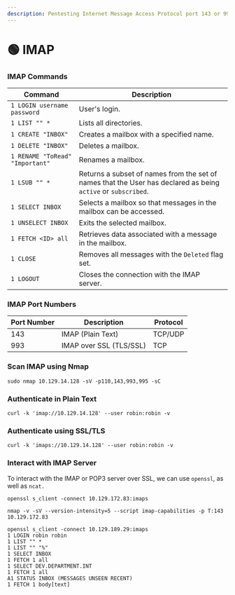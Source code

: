 ```yaml
---
description: Pentesting Internet Message Access Protocol port 143 or 993
---
```


# 🟢 IMAP

### **IMAP Commands**

| **Command**                     | **Description**                                                                                               |
| ------------------------------- | ------------------------------------------------------------------------------------------------------------- |
| `1 LOGIN username password`     | User's login.                                                                                                 |
| `1 LIST "" *`                   | Lists all directories.                                                                                        |
| `1 CREATE "INBOX"`              | Creates a mailbox with a specified name.                                                                      |
| `1 DELETE "INBOX"`              | Deletes a mailbox.                                                                                            |
| `1 RENAME "ToRead" "Important"` | Renames a mailbox.                                                                                            |
| `1 LSUB "" *`                   | Returns a subset of names from the set of names that the User has declared as being `active` or `subscribed`. |
| `1 SELECT INBOX`                | Selects a mailbox so that messages in the mailbox can be accessed.                                            |
| `1 UNSELECT INBOX`              | Exits the selected mailbox.                                                                                   |
| `1 FETCH <ID> all`              | Retrieves data associated with a message in the mailbox.                                                      |
| `1 CLOSE`                       | Removes all messages with the `Deleted` flag set.                                                             |
| `1 LOGOUT`                      | Closes the connection with the IMAP server.                                                                   |

### IMAP Port Numbers

| Port Number | Description             | Protocol |
| ----------- | ----------------------- | -------- |
| 143         | IMAP (Plain Text)       | TCP/UDP  |
| 993         | IMAP over SSL (TLS/SSL) | TCP      |

### Scan IMAP using Nmap

```
sudo nmap 10.129.14.128 -sV -p110,143,993,995 -sC
```

### Authenticate in Plain Text

```
curl -k 'imap://10.129.14.128' --user robin:robin -v
```

### Authenticate using SSL/TLS

```
curl -k 'imaps://10.129.14.128' --user robin:robin -v
```

### Interact with IMAP Server

To interact with the IMAP or POP3 server over SSL, we can use `openssl`, as well as `ncat.`

```
openssl s_client -connect 10.129.172.83:imaps
```

```
nmap -v -sV --version-intensity=5 --script imap-capabilities -p T:143 10.129.172.83
```

```
openssl s_client -connect 10.129.189.29:imaps
1 LOGIN robin robin
1 LIST "" *
1 LIST "" "%"
1 SELECT INBOX
1 FETCH 1 all
1 SELECT DEV.DEPARTMENT.INT
1 FETCH 1 all
A1 STATUS INBOX (MESSAGES UNSEEN RECENT)
1 FETCH 1 body[text]
```
